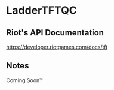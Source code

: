 # LadderTFTQC

## Riot's API Documentation 
https://developer.riotgames.com/docs/tft

## Notes
Coming Soon™